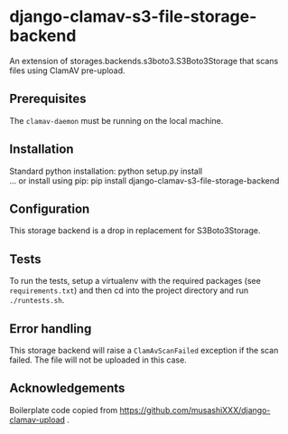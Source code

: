# django-clamav-s3-file-storage-backend
An extension of storages.backends.s3boto3.S3Boto3Storage that scans files using ClamAV pre-upload.

## Prerequisites

The ``clamav-daemon`` must be running on the local machine.

## Installation

Standard python installation:
        python setup.py install    
... or install using pip:
        pip install django-clamav-s3-file-storage-backend

## Configuration

This storage backend is a drop in replacement for S3Boto3Storage.

## Tests

To run the tests, setup a virtualenv with the required packages (see `requirements.txt`) and then cd into the project directory and run `./runtests.sh`.

## Error handling

This storage backend will raise a `ClamAvScanFailed` exception if the scan failed. The file will not be uploaded in this case.

## Acknowledgements 

Boilerplate code copied from https://github.com/musashiXXX/django-clamav-upload .

